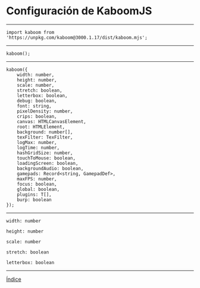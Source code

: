 # Configuración de KaboomJS

---

`import kaboom from 'https://unpkg.com/kaboom@3000.1.17/dist/kaboom.mjs';`

---

`kaboom();`

---

```
kaboom({
    width: number,
    height: number,
    scale: number,
    stretch: boolean,
    letterbox: boolean,
    debug: boolean,
    font: string,
    pixelDensity: number,
    crips: boolean,
    canvas: HTMLCanvasElement,
    root: HTMLElement,
    background: number[],
    texFilter: TexFilter,
    logMax: number,
    logTime: number,
    hashGridSize: number,
    touchToMouse: boolean,
    loadingScreen: boolean,
    backgroundAudio: boolean,
    gamepads: Record<string, GamepadDef>,
    maxFPS: number,
    focus: boolean,
    global: boolean,
    plugins: T[],
    burp: boolean
});
```

---

`width: number`

`height: number`

`scale: number`

`stretch: boolean`

`letterbox: boolean`

---

[Índice](https://github.com/mishicoder/KaboomDoc-ES-/blob/main/doc/0.%20Indice.md)
